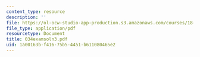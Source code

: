 ```yaml
---
content_type: resource
description: ''
file: https://ol-ocw-studio-app-production.s3.amazonaws.com/courses/18-034-honors-differential-equations-spring-2004/1a00163bf41675b54451b611080465e2_034examsoln3.pdf
file_type: application/pdf
resourcetype: Document
title: 034examsoln3.pdf
uid: 1a00163b-f416-75b5-4451-b611080465e2
---
```

